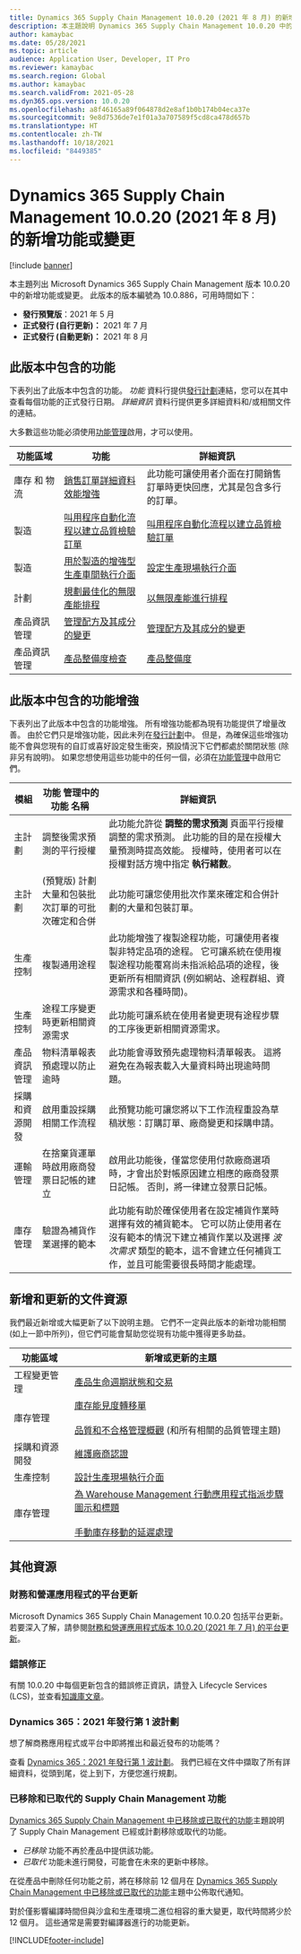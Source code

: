 ```yaml
---
title: Dynamics 365 Supply Chain Management 10.0.20 (2021 年 8 月) 的新增功能或變更
description: 本主題說明 Dynamics 365 Supply Chain Management 10.0.20 中的新增功能或變更。
author: kamaybac
ms.date: 05/28/2021
ms.topic: article
audience: Application User, Developer, IT Pro
ms.reviewer: kamaybac
ms.search.region: Global
ms.author: kamaybac
ms.search.validFrom: 2021-05-28
ms.dyn365.ops.version: 10.0.20
ms.openlocfilehash: a8f46165a89f064878d2e8af1b0b174b04eca37e
ms.sourcegitcommit: 9e8d7536de7e1f01a3a707589f5cd8ca478d657b
ms.translationtype: HT
ms.contentlocale: zh-TW
ms.lasthandoff: 10/18/2021
ms.locfileid: "8449385"
---
```

# <a name="whats-new-or-changed-in-dynamics-365-supply-chain-management-10020-august-2021"></a>Dynamics 365 Supply Chain Management 10.0.20 (2021 年 8 月) 的新增功能或變更

[!include [banner](../includes/banner.md)]

本主題列出 Microsoft Dynamics 365 Supply Chain Management 版本 10.0.20 中的新增功能或變更。 此版本的版本編號為 10.0.886，可用時間如下：

- **發行預覽版**：2021 年 5 月
- **正式發行 (自行更新)：** 2021 年 7 月
- **正式發行 (自動更新)：** 2021 年 8 月

## <a name="features-included-in-this-release"></a>此版本中包含的功能

下表列出了此版本中包含的功能。 *功能* 資料行提供[發行計劃](/dynamics365-release-plan/2021wave1/finance-operations/dynamics365-supply-chain-management/planned-features)連結，您可以在其中查看每個功能的正式發行日期。 *詳細資訊* 資料行提供更多詳細資料和/或相關文件的連結。

大多數這些功能必須使用[功能管理](../../fin-ops-core/fin-ops/get-started/feature-management/feature-management-overview.md)啟用，才可以使用。

| 功能區域 | 功能 | 詳細資訊 |
|---|---|---|
| 庫存&nbsp;和&nbsp;物流 | [銷售訂單詳細資料效能增強](/dynamics365-release-plan/2021wave1/finance-operations/dynamics365-supply-chain-management/sales-order-details-performance-enhancement) | 此功能可讓使用者介面在打開銷售訂單時更快回應，尤其是包含多行的訂單。 |
| 製造 | [叫用程序自動化流程以建立品質檢驗訂單](/dynamics365-release-plan/2021wave1/finance-operations/dynamics365-supply-chain-management/invoke-process-automation-flows-create-quality-orders) | [叫用程序自動化流程以建立品質檢驗訂單](../production-control/process-automation-quality-orders.md ) |
| 製造 | [用於製造的增強型生產車間執行介面](/dynamics365-release-plan/2021wave1/finance-operations/dynamics365-supply-chain-management/enhanced-production-floor-execution-interface-manufacturing) | [設定生產現場執行介面](../production-control/production-floor-execution-configure.md) |
| 計劃 | [規劃最佳化的無限產能排程](/dynamics365-release-plan/2021wave1/finance-operations/dynamics365-supply-chain-management/schedule-infinite-capacity-support-planning-optimization) | [以無限產能進行排程](../master-planning/planning-optimization/infinite-capacity-planning.md) |
| 產品資訊管理 | [管理配方及其成分的變更](/dynamics365-release-plan/2021wave1/finance-operations/dynamics365-supply-chain-management/engineering-change-management-support-process-manufacturing) | [管理配方及其成分的變更](../engineering-change-management/manage-formula-changes.md) |
| 產品資訊管理 | [產品整備度檢查](/dynamics365-release-plan/2021wave1/finance-operations/dynamics365-supply-chain-management/product-readiness-checks) | [產品整備度](../engineering-change-management/product-readiness.md) |

## <a name="feature-enhancements-included-in-this-release"></a>此版本中包含的功能增強

下表列出了此版本中包含的功能增強。 所有增強功能都為現有功能提供了增量改善。 由於它們只是增強功能，因此未列在[發行計劃](/dynamics365-release-plan/2021wave1/finance-operations/dynamics365-supply-chain-management/planned-features)中。 但是，為確保這些增強功能不會與您現有的自訂或喜好設定發生衝突，預設情況下它們都處於關閉狀態 (除非另有說明)。 如果您想使用這些功能中的任何一個，必須在[功能管理](../../fin-ops-core/fin-ops/get-started/feature-management/feature-management-overview.md)中啟用它們。

| 模組 | 功能&nbsp;管理中的功能&nbsp;名稱&nbsp; | 詳細資訊 |
|---|---|---|
| 主計劃 | 調整後需求預測的平行授權 | 此功能允許從 **調整的需求預測** 頁面平行授權調整的需求預測。 此功能的目的是在授權大量預測時提高效能。 授權時，使用者可以在授權對話方塊中指定 **執行緒數**。 |
| 主計劃 | (預覽版) 計劃大量和包裝批次訂單的可批次確定和合併 | 此功能可讓您使用批次作業來確定和合併計劃的大量和包裝訂單。 |
| 生產控制 | 複製通用途程 | 此功能增強了複製途程功能，可讓使用者複製非特定品項的途程。 它可讓系統在使用複製途程功能覆寫尚未指派給品項的途程，後更新所有相關資訊 (例如網站、途程群組、資源需求和各種時間)。 |
| 生產控制 | 途程工序變更時更新相關資源需求 | 此功能可讓系統在使用者變更現有途程步驟的工序後更新相關資源需求。 |
| 產品資訊管理 | 物料清單報表預處理以防止逾時 | 此功能會導致預先處理物料清單報表。 這將避免在為報表載入大量資料時出現逾時問題。 |
| 採購和資源開發 | 啟用重設採購相關工作流程 | 此預覽功能可讓您將以下工作流程重設為草稿狀態：訂購訂單、廠商變更和採購申請。 |
| 運輸管理 | 在捨棄貨運單時啟用廠商發票日記帳的建立 | 啟用此功能後，僅當您使用付款廠商選項時，才會出於對帳原因建立相應的廠商發票日記帳。 否則，將一律建立發票日記帳。 |
| 庫存管理 | 驗證為補貨作業選擇的範本 | 此功能有助於確保使用者在設定補貨作業時選擇有效的補貨範本。 它可以防止使用者在沒有範本的情況下建立補貨作業以及選擇 *波次需求* 類型的範本，這不會建立任何補貨工作，並且可能需要很長時間才能處理。 |

## <a name="new-and-updated-documentation-resources"></a>新增和更新的文件資源

我們最近新增或大幅更新了以下說明主題。 它們不一定與此版本的新增功能相關 (如上一節中所列)，但它們可能會幫助您從現有功能中獲得更多助益。

| 功能區域 | 新增或更新的主題 |
|---|---|
| 工程變更管理 | [產品生命週期狀態和交易](../engineering-change-management/product-lifecycle-state-transactions.md) |
| 庫存管理 | [庫存能見度轉移單](../inventory/inventory-visibility.md)<br><br>[品質和不合格管理概觀](../inventory/quality-management-processes.md) (和所有相關的品質管理主題) |
| 採購和資源開發 | [維護廠商認證](../../finance/public-sector/manage-vendor-certification.md) |
| 生產控制 | [設計生產現場執行介面](../production-control/production-floor-execution-styles.md) |
| 庫存管理 | [為 Warehouse Management 行動應用程式指派步驟圖示和標題](../warehousing/step-icons-titles.md)<br><br>[手動庫存移動的延遲處理](../warehousing/deferred-processing-manual-inventory-movement.md) |

## <a name="additional-resources"></a>其他資源

### <a name="platform-updates-for-finance-and-operations-apps"></a>財務和營運應用程式的平台更新

Microsoft Dynamics 365 Supply Chain Management 10.0.20 包括平台更新。 若要深入了解，請參閱[財務和營運應用程式版本 10.0.20 (2021 年 7 月) 的平台更新](../../fin-ops-core/dev-itpro/get-started/whats-new-platform-updates-10-0-20.md)。

### <a name="bug-fixes"></a>錯誤修正

有關 10.0.20 中每個更新包含的錯誤修正資訊，請登入 Lifecycle Services (LCS)，並查看[知識庫文章](https://fix.lcs.dynamics.com/Issue/Details?bugId=586707&dbType=3&qc=d0dad8eee2af234e8c288e2a7df14c579004518673d014be511f900cfed008f8)。 

### <a name="dynamics-365-2021-release-wave-1-plan"></a>Dynamics 365：2021 年發行第 1 波計劃

想了解商務應用程式或平台中即將推出和最近發布的功能嗎？

查看 [Dynamics 365：2021 年發行第 1 波計劃](/dynamics365-release-plan/2021wave1/)。 我們已經在文件中擷取了所有詳細資料，從頭到尾，從上到下，方便您進行規劃。

### <a name="removed-and-deprecated-supply-chain-management-features"></a>已移除和已取代的 Supply Chain Management 功能

[Dynamics 365 Supply Chain Management 中已移除或已取代的功能](removed-deprecated-features-scm-updates.md)主題說明了 Supply Chain Management 已經或計劃移除或取代的功能。

- *已移除* 功能不再於產品中提供該功能。
- *已取代* 功能未進行開發，可能會在未來的更新中移除。

在從產品中刪除任何功能之前，將在移除前 12 個月在 [Dynamics 365 Supply Chain Management 中已移除或已取代的功能](removed-deprecated-features-scm-updates.md)主題中公佈取代通知。

對於僅影響編譯時間但與沙盒和生產環境二進位相容的重大變更，取代時間將少於 12 個月。 這些通常是需要對編譯器進行的功能更新。


[!INCLUDE[footer-include](../../includes/footer-banner.md)]
